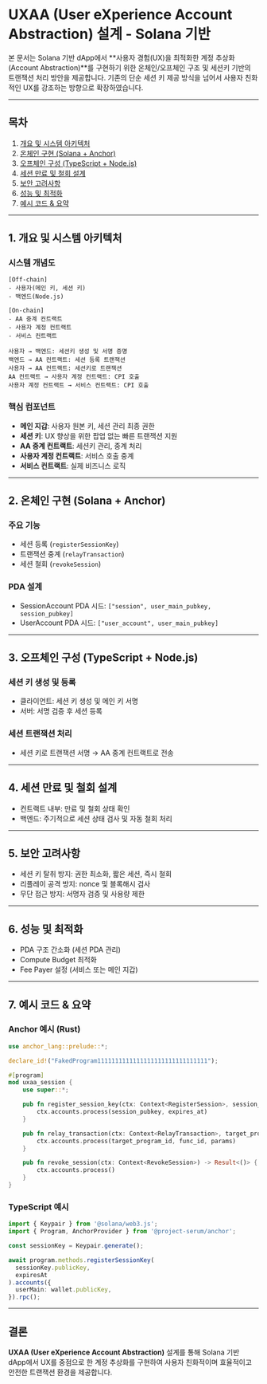 # UXAA (User eXperience Account Abstraction) 설계 - Solana 기반

본 문서는 Solana 기반 dApp에서 **사용자 경험(UX)을 최적화한 계정 추상화(Account Abstraction)**를 구현하기 위한 온체인/오프체인 구조 및 세션키 기반의 트랜잭션 처리 방안을 제공합니다. 기존의 단순 세션 키 제공 방식을 넘어서 사용자 친화적인 UX를 강조하는 방향으로 확장하였습니다.

---

## 목차

1. [개요 및 시스템 아키텍처](#1-개요-및-시스템-아키텍처)
2. [온체인 구현 (Solana + Anchor)](#2-온체인-구현-solana--anchor)
3. [오프체인 구성 (TypeScript + Node.js)](#3-오프체인-구성-typescript--nodejs)
4. [세션 만료 및 철회 설계](#4-세션-만료-및-철회-설계)
5. [보안 고려사항](#5-보안-고려사항)
6. [성능 및 최적화](#6-성능-및-최적화)
7. [예시 코드 & 요약](#7-예시-코드--요약)

---

## 1. 개요 및 시스템 아키텍처

### 시스템 개념도

```
[Off-chain]
- 사용자(메인 키, 세션 키)
- 백엔드(Node.js)

[On-chain]
- AA 중계 컨트랙트
- 사용자 계정 컨트랙트
- 서비스 컨트랙트

사용자 → 백엔드: 세션키 생성 및 서명 증명
백엔드 → AA 컨트랙트: 세션 등록 트랜잭션
사용자 → AA 컨트랙트: 세션키로 트랜잭션
AA 컨트랙트 → 사용자 계정 컨트랙트: CPI 호출
사용자 계정 컨트랙트 → 서비스 컨트랙트: CPI 호출
```

### 핵심 컴포넌트
- **메인 지갑**: 사용자 원본 키, 세션 관리 최종 권한
- **세션 키**: UX 향상을 위한 팝업 없는 빠른 트랜잭션 지원
- **AA 중계 컨트랙트**: 세션키 관리, 중계 처리
- **사용자 계정 컨트랙트**: 서비스 호출 중계
- **서비스 컨트랙트**: 실제 비즈니스 로직

---

## 2. 온체인 구현 (Solana + Anchor)

### 주요 기능
- 세션 등록 (`registerSessionKey`)
- 트랜잭션 중계 (`relayTransaction`)
- 세션 철회 (`revokeSession`)

### PDA 설계
- SessionAccount PDA 시드: `["session", user_main_pubkey, session_pubkey]`
- UserAccount PDA 시드: `["user_account", user_main_pubkey]`

---

## 3. 오프체인 구성 (TypeScript + Node.js)

### 세션 키 생성 및 등록
- 클라이언트: 세션 키 생성 및 메인 키 서명
- 서버: 서명 검증 후 세션 등록

### 세션 트랜잭션 처리
- 세션 키로 트랜잭션 서명 → AA 중계 컨트랙트로 전송

---

## 4. 세션 만료 및 철회 설계

- 컨트랙트 내부: 만료 및 철회 상태 확인
- 백엔드: 주기적으로 세션 상태 검사 및 자동 철회 처리

---

## 5. 보안 고려사항

- 세션 키 탈취 방지: 권한 최소화, 짧은 세션, 즉시 철회
- 리플레이 공격 방지: nonce 및 블록해시 검사
- 무단 접근 방지: 서명자 검증 및 사용량 제한

---

## 6. 성능 및 최적화

- PDA 구조 간소화 (세션 PDA 관리)
- Compute Budget 최적화
- Fee Payer 설정 (서비스 또는 메인 지갑)

---

## 7. 예시 코드 & 요약

### Anchor 예시 (Rust)

```rust
use anchor_lang::prelude::*;

declare_id!("FakedProgram1111111111111111111111111111111");

#[program]
mod uxaa_session {
    use super::*;

    pub fn register_session_key(ctx: Context<RegisterSession>, session_pubkey: Pubkey, expires_at: i64) -> Result<()> {
        ctx.accounts.process(session_pubkey, expires_at)
    }

    pub fn relay_transaction(ctx: Context<RelayTransaction>, target_program_id: Pubkey, func_id: u8, params: Vec<u8>) -> Result<()> {
        ctx.accounts.process(target_program_id, func_id, params)
    }

    pub fn revoke_session(ctx: Context<RevokeSession>) -> Result<()> {
        ctx.accounts.process()
    }
}
```

### TypeScript 예시

```typescript
import { Keypair } from '@solana/web3.js';
import { Program, AnchorProvider } from '@project-serum/anchor';

const sessionKey = Keypair.generate();

await program.methods.registerSessionKey(
  sessionKey.publicKey,
  expiresAt
).accounts({
  userMain: wallet.publicKey,
}).rpc();
```

---

## 결론

**UXAA (User eXperience Account Abstraction)** 설계를 통해 Solana 기반 dApp에서 UX를 중점으로 한 계정 추상화를 구현하여 사용자 친화적이며 효율적이고 안전한 트랜잭션 환경을 제공합니다.

